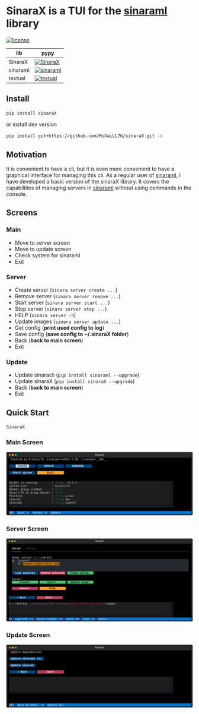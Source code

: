 # SinaraX is a TUI for the [sinaraml](https://github.com/4-DS/sinaraml) library

[![license](https://img.shields.io/github/license/MiXaiLL76/sinaraX.svg)](https://github.com/MiXaiLL76/sinaraX/blob/main/LICENSE)

| lib      | pypy                                                                                     |
| -------- | ---------------------------------------------------------------------------------------- |
| SinaraX  | [![SinaraX](https://img.shields.io/pypi/v/sinarax)](https://pypi.org/project/sinarax)    |
| sinaraml | [![sinaraml](https://img.shields.io/pypi/v/sinaraml)](https://pypi.org/project/sinaraml) |
| textual  | [![textual](https://img.shields.io/pypi/v/textual)](https://pypi.org/project/textual)    |

## Install

```bash
pip install sinaraX
```

or install dev version

```bash
pip install git+https://github.com/MiXaiLL76/sinaraX.git -U
```

## Motivation

It is convenient to have a cli, but it is even more convenient to have a graphical interface for managing this cli.
As a regular user of [sinaraml](https://github.com/4-DS), I have developed a basic version of the sinaraX library.
It covers the capabilities of managing servers in [sinaraml](https://github.com/4-DS/sinaraml) without using commands in the console.

## Screens

### Main

- Move to server screen
- Move to update screen
- Check system for sinaraml
- Exit

### Server

- Create server (`sinara server create ...`)
- Remove server (`sinara server remove ...`)
- Start server (`sinara server start ...`)
- Stop server (`sinara server stop ...`)
- HELP (`sinara server -h`)
- Update images (`sinara server update ...`)
- Get config (**print used config to log**)
- Save config (**save config to ~/.sinaraX folder**)
- Back (**back to main screen**)
- Exit

### Update

- Update sinaracli (`pip install sinaraml --upgrade`)
- Update sinaraX (`pip install sinaraX --upgrade`)
- Back (**back to main screen**)
- Exit

## Quick Start

```bash
SinaraX
```

### Main Screen

![Main](https://raw.githubusercontent.com/MiXaiLL76/sinaraX/main/images/main.svg)

### Server Screen

![Server](https://raw.githubusercontent.com/MiXaiLL76/sinaraX/main/images/server.svg)

### Update Screen

![Update](https://raw.githubusercontent.com/MiXaiLL76/sinaraX/main/images/update.svg)
